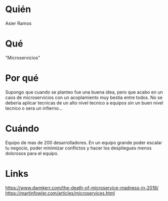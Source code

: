 # Quién
Asier Ramos

# Qué
"Microservicios"

# Por qué
Supongo que cuando se planteo fue una buena idea, pero que acabo en un caos de microservicios con un acoplamiento muy bestia entre todos. No se deberia aplicar tecnicas de un alto nivel tecnico a equipos sin un buen nivel tecnico o sera un infierno...

# Cuándo
Equipo de mas de 200 desarrolladores. En un equipo grande poder escalar tu negocio, poder minimizar conflictos y hacer los despliegues menos dolorosos para el equipo.

# Links
https://www.dwmkerr.com/the-death-of-microservice-madness-in-2018/
https://martinfowler.com/articles/microservices.html
